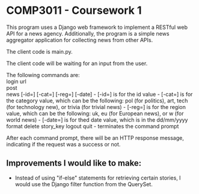 # COMP3011 - Coursework 1

This program uses a Django web framework to implement a RESTful web API for a news agency. Additionally, the program is a simple news aggregator application for collecting news from other APIs. 

The client code is main.py.

The client code will be waiting for an input from the user. 

The following commands are:  
login url  
post  
news [-id=] [-cat=] [-reg=] [-date]
      - [-id=] is for the id value
      - [-cat=] is for the category value, which can be the following: pol (for politics), art, tech (for technology new), or trivia (for trivial news)
      - [-reg=] is for the region value, which can be the following: uk, eu (for European news), or w (for world news)
      - [-date=] is for thed date value, which is in the dd/mm/yyyy format
delete story_key
logout
quit 
    - terminates the command prompt

After each command prompt, there will be an HTTP response message, indicating if the request was a success or not.

## Improvements I would like to make:
- Instead of using "if-else" statements for retrieving certain stories, I would use the Django filter function from the QuerySet.

